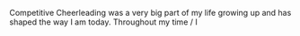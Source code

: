 Competitive Cheerleading was a very big part of my life growing up and has shaped the way I am today. Throughout my time /
I 
